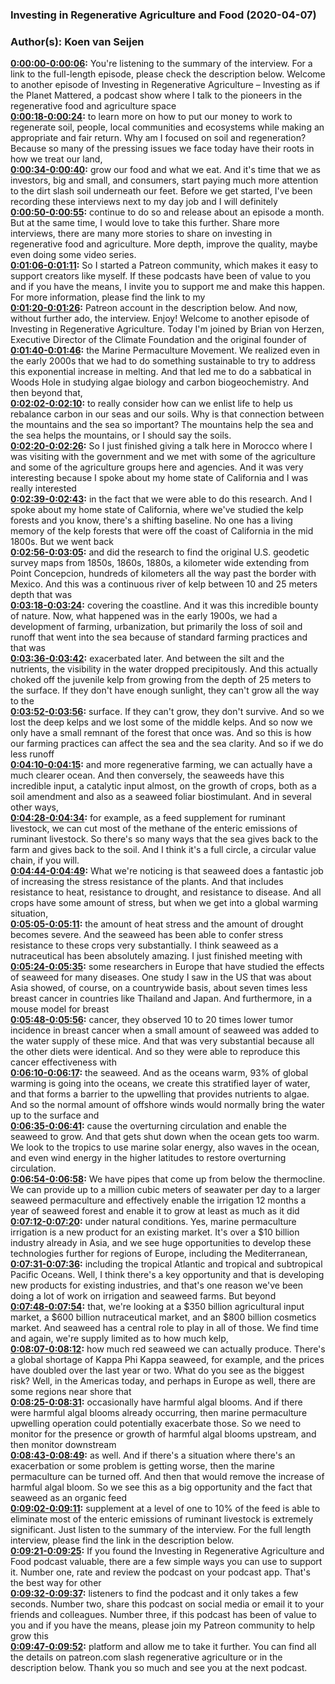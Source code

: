 ### Investing in Regenerative Agriculture and Food  (2020-04-07)  
### Author(s): Koen van Seijen  

**[0:00:00-0:00:06](https://investinginregenerativeagriculture.com/2020/01/09/brian-von-herzen/#t=0:00:00):**  You're listening to the summary of the interview. For a link to the full-length episode, please check the description below.  Welcome to another episode of Investing in Regenerative Agriculture – Investing as if the Planet Mattered,  a podcast show where I talk to the pioneers in the regenerative food and agriculture space  
**[0:00:18-0:00:24](https://investinginregenerativeagriculture.com/2020/01/09/brian-von-herzen/#t=0:00:18):**  to learn more on how to put our money to work to regenerate soil, people, local communities and ecosystems  while making an appropriate and fair return. Why am I focused on soil and regeneration?  Because so many of the pressing issues we face today have their roots in how we treat our land,  
**[0:00:34-0:00:40](https://investinginregenerativeagriculture.com/2020/01/09/brian-von-herzen/#t=0:00:34):**  grow our food and what we eat. And it's time that we as investors, big and small, and consumers,  start paying much more attention to the dirt slash soil underneath our feet.  Before we get started, I've been recording these interviews next to my day job and I will definitely  
**[0:00:50-0:00:55](https://investinginregenerativeagriculture.com/2020/01/09/brian-von-herzen/#t=0:00:50):**  continue to do so and release about an episode a month. But at the same time, I would love to take  this further. Share more interviews, there are many more stories to share on investing in regenerative  food and agriculture. More depth, improve the quality, maybe even doing some video series.  
**[0:01:06-0:01:11](https://investinginregenerativeagriculture.com/2020/01/09/brian-von-herzen/#t=0:01:06):**  So I started a Patreon community, which makes it easy to support creators like myself.  If these podcasts have been of value to you and if you have the means,  I invite you to support me and make this happen. For more information, please find the link to my  
**[0:01:20-0:01:26](https://investinginregenerativeagriculture.com/2020/01/09/brian-von-herzen/#t=0:01:20):**  Patreon account in the description below. And now, without further ado, the interview. Enjoy!  Welcome to another episode of Investing in Regenerative Agriculture. Today I'm joined  by Brian von Herzen, Executive Director of the Climate Foundation and the original founder of  
**[0:01:40-0:01:46](https://investinginregenerativeagriculture.com/2020/01/09/brian-von-herzen/#t=0:01:40):**  the Marine Permaculture Movement. We realized even in the early 2000s that we had to do something  sustainable to try to address this exponential increase in melting. And that led me to do a  sabbatical in Woods Hole in studying algae biology and carbon biogeochemistry. And then beyond that,  
**[0:02:02-0:02:10](https://investinginregenerativeagriculture.com/2020/01/09/brian-von-herzen/#t=0:02:02):**  to really consider how can we enlist life to help us rebalance carbon in our seas and our soils.  Why is that connection between the mountains and the sea so important?  The mountains help the sea and the sea helps the mountains, or I should say the soils.  
**[0:02:20-0:02:26](https://investinginregenerativeagriculture.com/2020/01/09/brian-von-herzen/#t=0:02:20):**  So I just finished giving a talk here in Morocco where I was visiting with the government and we  met with some of the agriculture and some of the agriculture groups here and agencies. And it was  very interesting because I spoke about my home state of California and I was really interested  
**[0:02:39-0:02:43](https://investinginregenerativeagriculture.com/2020/01/09/brian-von-herzen/#t=0:02:39):**  in the fact that we were able to do this research. And I spoke about my home state of California,  where we've studied the kelp forests and you know, there's a shifting baseline. No one has a living  memory of the kelp forests that were off the coast of California in the mid 1800s. But we went back  
**[0:02:56-0:03:05](https://investinginregenerativeagriculture.com/2020/01/09/brian-von-herzen/#t=0:02:56):**  and did the research to find the original U.S. geodetic survey maps from 1850s, 1860s, 1880s,  a kilometer wide extending from Point Concepcion, hundreds of kilometers all the way past the border  with Mexico. And this was a continuous river of kelp between 10 and 25 meters depth that was  
**[0:03:18-0:03:24](https://investinginregenerativeagriculture.com/2020/01/09/brian-von-herzen/#t=0:03:18):**  covering the coastline. And it was this incredible bounty of nature. Now, what happened was in the  early 1900s, we had a development of farming, urbanization, but primarily the loss of soil  and runoff that went into the sea because of standard farming practices and that was  
**[0:03:36-0:03:42](https://investinginregenerativeagriculture.com/2020/01/09/brian-von-herzen/#t=0:03:36):**  exacerbated later. And between the silt and the nutrients, the visibility in the water dropped  precipitously. And this actually choked off the juvenile kelp from growing from the depth of 25  meters to the surface. If they don't have enough sunlight, they can't grow all the way to the  
**[0:03:52-0:03:56](https://investinginregenerativeagriculture.com/2020/01/09/brian-von-herzen/#t=0:03:52):**  surface. If they can't grow, they don't survive. And so we lost the deep kelps and we lost some of  the middle kelps. And so now we only have a small remnant of the forest that once was. And so this  is how our farming practices can affect the sea and the sea clarity. And so if we do less runoff  
**[0:04:10-0:04:15](https://investinginregenerativeagriculture.com/2020/01/09/brian-von-herzen/#t=0:04:10):**  and more regenerative farming, we can actually have a much clearer ocean. And then conversely,  the seaweeds have this incredible input, a catalytic input almost, on the growth of crops,  both as a soil amendment and also as a seaweed foliar biostimulant. And in several other ways,  
**[0:04:28-0:04:34](https://investinginregenerativeagriculture.com/2020/01/09/brian-von-herzen/#t=0:04:28):**  for example, as a feed supplement for ruminant livestock, we can cut most of the methane of the  enteric emissions of ruminant livestock. So there's so many ways that the sea gives back to the farm  and gives back to the soil. And I think it's a full circle, a circular value chain, if you will.  
**[0:04:44-0:04:49](https://investinginregenerativeagriculture.com/2020/01/09/brian-von-herzen/#t=0:04:44):**  What we're noticing is that seaweed does a fantastic job of increasing the stress resistance  of the plants. And that includes resistance to heat, resistance to drought, and resistance to  disease. And all crops have some amount of stress, but when we get into a global warming situation,  
**[0:05:05-0:05:11](https://investinginregenerativeagriculture.com/2020/01/09/brian-von-herzen/#t=0:05:05):**  the amount of heat stress and the amount of drought becomes severe. And the seaweed  has been able to confer stress resistance to these crops very substantially.  I think seaweed as a nutraceutical has been absolutely amazing. I just finished meeting with  
**[0:05:24-0:05:35](https://investinginregenerativeagriculture.com/2020/01/09/brian-von-herzen/#t=0:05:24):**  some researchers in Europe that have studied the effects of seaweed for many diseases. One study I  saw in the US that was about Asia showed, of course, on a countrywide basis, about seven times  less breast cancer in countries like Thailand and Japan. And furthermore, in a mouse model for breast  
**[0:05:48-0:05:56](https://investinginregenerativeagriculture.com/2020/01/09/brian-von-herzen/#t=0:05:48):**  cancer, they observed 10 to 20 times lower tumor incidence in breast cancer when a small amount of  seaweed was added to the water supply of these mice. And that was very substantial because all  the other diets were identical. And so they were able to reproduce this cancer effectiveness with  
**[0:06:10-0:06:17](https://investinginregenerativeagriculture.com/2020/01/09/brian-von-herzen/#t=0:06:10):**  the seaweed. And as the oceans warm, 93% of global warming is going into the oceans, we create this  stratified layer of water, and that forms a barrier to the upwelling that provides nutrients to algae.  And so the normal amount of offshore winds would normally bring the water up to the surface and  
**[0:06:35-0:06:41](https://investinginregenerativeagriculture.com/2020/01/09/brian-von-herzen/#t=0:06:35):**  cause the overturning circulation and enable the seaweed to grow. And that gets shut down  when the ocean gets too warm. We look to the tropics to use marine solar energy, also waves  in the ocean, and even wind energy in the higher latitudes to restore overturning circulation.  
**[0:06:54-0:06:58](https://investinginregenerativeagriculture.com/2020/01/09/brian-von-herzen/#t=0:06:54):**  We have pipes that come up from below the thermocline. We can provide up to a million  cubic meters of seawater per day to a larger seaweed permaculture and effectively enable  the irrigation 12 months a year of seaweed forest and enable it to grow at least as much as it did  
**[0:07:12-0:07:20](https://investinginregenerativeagriculture.com/2020/01/09/brian-von-herzen/#t=0:07:12):**  under natural conditions. Yes, marine permaculture irrigation is a new product for an existing market.  It's over a $10 billion industry already in Asia, and we see huge opportunities to  develop these technologies further for regions of Europe, including the Mediterranean,  
**[0:07:31-0:07:36](https://investinginregenerativeagriculture.com/2020/01/09/brian-von-herzen/#t=0:07:31):**  including the tropical Atlantic and tropical and subtropical Pacific Oceans.  Well, I think there's a key opportunity and that is developing new products for existing industries,  and that's one reason we've been doing a lot of work on irrigation and seaweed farms. But beyond  
**[0:07:48-0:07:54](https://investinginregenerativeagriculture.com/2020/01/09/brian-von-herzen/#t=0:07:48):**  that, we're looking at a $350 billion agricultural input market, a $600 billion  nutraceutical market, and an $800 billion cosmetics market. And seaweed has a central  role to play in all of those. We find time and again, we're supply limited as to how much kelp,  
**[0:08:07-0:08:12](https://investinginregenerativeagriculture.com/2020/01/09/brian-von-herzen/#t=0:08:07):**  how much red seaweed we can actually produce. There's a global shortage of Kappa Phi Kappa seaweed,  for example, and the prices have doubled over the last year or two. What do you see as the biggest risk?  Well, in the Americas today, and perhaps in Europe as well, there are some regions near shore that  
**[0:08:25-0:08:31](https://investinginregenerativeagriculture.com/2020/01/09/brian-von-herzen/#t=0:08:25):**  occasionally have harmful algal blooms. And if there were harmful algal blooms already occurring,  then marine permaculture upwelling operation could potentially exacerbate those. So we need to  monitor for the presence or growth of harmful algal blooms upstream, and then monitor downstream  
**[0:08:43-0:08:49](https://investinginregenerativeagriculture.com/2020/01/09/brian-von-herzen/#t=0:08:43):**  as well. And if there's a situation where there's an exacerbation or some problem is getting worse,  then the marine permaculture can be turned off. And then that would remove the increase of harmful  algal bloom. So we see this as a big opportunity and the fact that seaweed as an organic feed  
**[0:09:02-0:09:11](https://investinginregenerativeagriculture.com/2020/01/09/brian-von-herzen/#t=0:09:02):**  supplement at a level of one to 10% of the feed is able to eliminate most of the enteric emissions  of ruminant livestock is extremely significant. Just listen to the summary of the interview.  For the full length interview, please find the link in the description below.  
**[0:09:21-0:09:25](https://investinginregenerativeagriculture.com/2020/01/09/brian-von-herzen/#t=0:09:21):**  If you found the Investing in Regenerative Agriculture and Food podcast valuable,  there are a few simple ways you can use to support it.  Number one, rate and review the podcast on your podcast app. That's the best way for other  
**[0:09:32-0:09:37](https://investinginregenerativeagriculture.com/2020/01/09/brian-von-herzen/#t=0:09:32):**  listeners to find the podcast and it only takes a few seconds. Number two, share this podcast on  social media or email it to your friends and colleagues. Number three, if this podcast has  been of value to you and if you have the means, please join my Patreon community to help grow this  
**[0:09:47-0:09:52](https://investinginregenerativeagriculture.com/2020/01/09/brian-von-herzen/#t=0:09:47):**  platform and allow me to take it further. You can find all the details on patreon.com slash  regenerative agriculture or in the description below. Thank you so much and see you at the next podcast.  